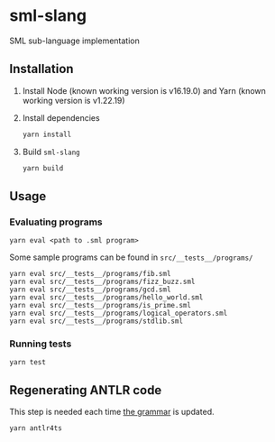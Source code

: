 # sml-slang

SML sub-language implementation

## Installation

1. Install Node (known working version is v16.19.0) and Yarn (known working version is v1.22.19)

1. Install dependencies
    ```bash
    yarn install
    ```

1. Build `sml-slang`
    ```bash
    yarn build
    ```

## Usage

### Evaluating programs

```
yarn eval <path to .sml program>
```

Some sample programs can be found in `src/__tests__/programs/`

```
yarn eval src/__tests__/programs/fib.sml
yarn eval src/__tests__/programs/fizz_buzz.sml
yarn eval src/__tests__/programs/gcd.sml
yarn eval src/__tests__/programs/hello_world.sml
yarn eval src/__tests__/programs/is_prime.sml
yarn eval src/__tests__/programs/logical_operators.sml
yarn eval src/__tests__/programs/stdlib.sml
```

### Running tests
```
yarn test
```

## Regenerating ANTLR code

This step is needed each time [the grammar](./src/lang/Sml.g4) is updated.


```
yarn antlr4ts
```

